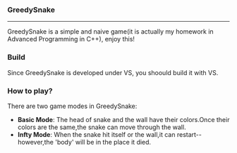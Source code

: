 ### GreedySnake
---

GreedySnake is a simple and naive game(it is actually my homework in Advanced Programming in C++), enjoy this!

### Build

Since GreedySnake is developed under VS, you shoould build it with VS.

### How to play?

There are two game modes in GreedySnake:
- **Basic Mode**: The head of snake and the wall have their colors.Once their colors are the same,the snake can move through the wall.
- **Infty Mode**: When the snake hit itself or the wall,it can restart--however,the 'body' will be in the place it died.

